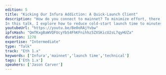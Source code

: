 ```yaml
---
edition: 5
title: "Kicking Our Infura Addiction: A Quick-Launch Client"
description: "How do you connect to mainnet? To minimize effort, there is one obvious answer: Infura. Infura has its place, but using it everywhere means giving up so many of the core promises that Ethereum makes. So how can we make it easier to run your own node and actually deliver on Ethereum's promises? One of the worst parts of starting up your own node from scratch is the launch time. If you're very lucky, you can count launch time in hours. Any less lucky, and you'll be counting in days.
In this talk, I explore how to reduce cold-start launch time to minutes. I cover the approach of downloading just the state required to execute the most recent blocks. It requires a new execution strategy, and is significantly accelerated by a supplemental network protocol. I show the progress in a client that I prototyped it in: Trinity."
youtubeUrl: "https://youtu.be/Be0oRAjYvbw"
ipfsHash: "QmTKxgBaWVQFUcyYbS4FhKFnihhz5ZXSKicU2sL7qyHUZa"
duration: 1278
expertise: "Intermediate"
type: "Talk"
track: "Eth 1.x"
keywords: ['Infura','mainnet','launch time','technical']
tags: ['Eth 1.x']
speakers: ['Jason Carver']
---
```

